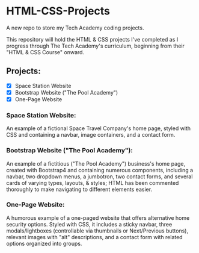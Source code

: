 # HTML-CSS-Projects
A new repo to store my Tech Academy coding projects.

This repository will hold the HTML & CSS projects I've completed as I progress through The Tech Academy's curriculum, beginning from their "HTML & CSS Course" onward.

## Projects:
- [x] Space Station Website
- [x] Bootstrap Website ("The Pool Academy")
- [x] One-Page Website

### Space Station Website:
An example of a fictional Space Travel Company's home page, styled with CSS and containing a navbar, image containers, and a contact form.

### Bootstrap Website ("The Pool Academy"):
An example of a fictitious ("The Pool Academy") business's home page, created with Bootstrap4 and containing numerous components, including a navbar, two dropdown menus, a jumbotron, two contact forms, and several cards of varying types, layouts, & styles; HTML has been commented thoroughly to make navigating to different elements easier.

### One-Page Website:
A humorous example of a one-paged website that offers alternative home security options.  Styled with CSS, it includes a sticky navbar, three modals/lightboxes (controllable via thumbnails or Next/Previous buttons), relevant images with "alt" descriptions, and a contact form with related options organized into groups. 
